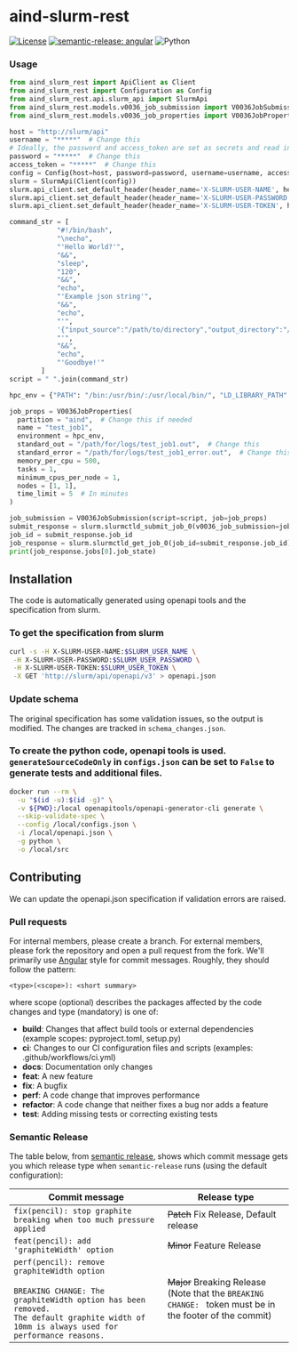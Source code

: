 # aind-slurm-rest

[![License](https://img.shields.io/badge/license-MIT-brightgreen)](LICENSE)
[![semantic-release: angular](https://img.shields.io/badge/semantic--release-angular-e10079?logo=semantic-release)](https://github.com/semantic-release/semantic-release)
![Python](https://img.shields.io/badge/python->=3.7-blue?logo=python)

### Usage

```python
from aind_slurm_rest import ApiClient as Client
from aind_slurm_rest import Configuration as Config
from aind_slurm_rest.api.slurm_api import SlurmApi
from aind_slurm_rest.models.v0036_job_submission import V0036JobSubmission
from aind_slurm_rest.models.v0036_job_properties import V0036JobProperties

host = "http://slurm/api"
username = "*****"  # Change this
# Ideally, the password and access_token are set as secrets and read in using a secrets manager
password = "*****"  # Change this
access_token = "*****"  # Change this
config = Config(host=host, password=password, username=username, access_token=access_token)
slurm = SlurmApi(Client(config))
slurm.api_client.set_default_header(header_name='X-SLURM-USER-NAME', header_value=username)
slurm.api_client.set_default_header(header_name='X-SLURM-USER-PASSWORD', header_value=password)
slurm.api_client.set_default_header(header_name='X-SLURM-USER-TOKEN', header_value=access_token)

command_str = [
            "#!/bin/bash",
            "\necho",
            "'Hello World?'",
            "&&",
            "sleep",
            "120",
            "&&",
            "echo",
            "'Example json string'",
            "&&",
            "echo",
            "'",
            '{"input_source":"/path/to/directory","output_directory":"/path/to/another_directory"}',
            "'",
            "&&",
            "echo",
            "'Goodbye!'"
        ]
script = " ".join(command_str)

hpc_env = {"PATH": "/bin:/usr/bin/:/usr/local/bin/", "LD_LIBRARY_PATH": "/lib/:/lib64/:/usr/local/lib",}

job_props = V0036JobProperties(
  partition = "aind",  # Change this if needed
  name = "test_job1",
  environment = hpc_env,
  standard_out = "/path/for/logs/test_job1.out",  # Change this
  standard_error = "/path/for/logs/test_job1_error.out",  # Change this
  memory_per_cpu = 500,
  tasks = 1,
  minimum_cpus_per_node = 1,
  nodes = [1, 1],
  time_limit = 5  # In minutes
)

job_submission = V0036JobSubmission(script=script, job=job_props)
submit_response = slurm.slurmctld_submit_job_0(v0036_job_submission=job_submission)
job_id = submit_response.job_id
job_response = slurm.slurmctld_get_job_0(job_id=submit_response.job_id)
print(job_response.jobs[0].job_state)
```

## Installation
The code is automatically generated using openapi tools and the specification from slurm.

### To get the specification from slurm
```bash
curl -s -H X-SLURM-USER-NAME:$SLURM_USER_NAME \
 -H X-SLURM-USER-PASSWORD:$SLURM_USER_PASSWORD \
 -H X-SLURM-USER-TOKEN:$SLURM_USER_TOKEN \
 -X GET 'http://slurm/api/openapi/v3' > openapi.json
```

### Update schema
The original specification has some validation issues, so the output is modified. The changes are tracked in `schema_changes.json`.

### To create the python code, openapi tools is used. `generateSourceCodeOnly` in `configs.json` can be set to `False` to generate tests and additional files.
```bash
docker run --rm \
  -u "$(id -u):$(id -g)" \
  -v ${PWD}:/local openapitools/openapi-generator-cli generate \
  --skip-validate-spec \
  --config /local/configs.json \
  -i /local/openapi.json \
  -g python \
  -o /local/src
```

## Contributing
We can update the openapi.json specification if validation errors are raised.

### Pull requests

For internal members, please create a branch. For external members, please fork the repository and open a pull request from the fork. We'll primarily use [Angular](https://github.com/angular/angular/blob/main/CONTRIBUTING.md#commit) style for commit messages. Roughly, they should follow the pattern:
```text
<type>(<scope>): <short summary>
```

where scope (optional) describes the packages affected by the code changes and type (mandatory) is one of:

- **build**: Changes that affect build tools or external dependencies (example scopes: pyproject.toml, setup.py)
- **ci**: Changes to our CI configuration files and scripts (examples: .github/workflows/ci.yml)
- **docs**: Documentation only changes
- **feat**: A new feature
- **fix**: A bugfix
- **perf**: A code change that improves performance
- **refactor**: A code change that neither fixes a bug nor adds a feature
- **test**: Adding missing tests or correcting existing tests

### Semantic Release

The table below, from [semantic release](https://github.com/semantic-release/semantic-release), shows which commit message gets you which release type when `semantic-release` runs (using the default configuration):

| Commit message                                                                                                                                                                                   | Release type                                                                                                    |
| ------------------------------------------------------------------------------------------------------------------------------------------------------------------------------------------------ | --------------------------------------------------------------------------------------------------------------- |
| `fix(pencil): stop graphite breaking when too much pressure applied`                                                                                                                             | ~~Patch~~ Fix Release, Default release                                                                          |
| `feat(pencil): add 'graphiteWidth' option`                                                                                                                                                       | ~~Minor~~ Feature Release                                                                                       |
| `perf(pencil): remove graphiteWidth option`<br><br>`BREAKING CHANGE: The graphiteWidth option has been removed.`<br>`The default graphite width of 10mm is always used for performance reasons.` | ~~Major~~ Breaking Release <br /> (Note that the `BREAKING CHANGE: ` token must be in the footer of the commit) |
